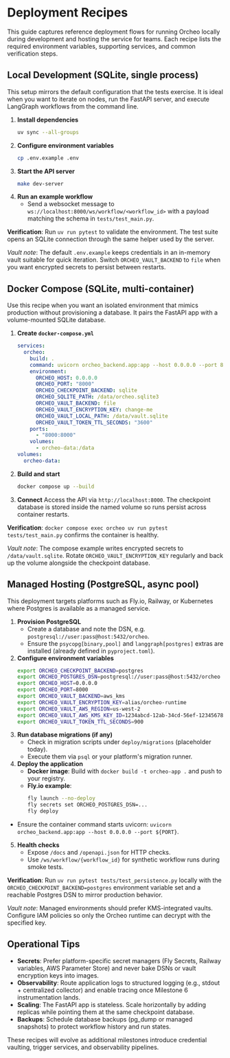 # Deployment Recipes

This guide captures reference deployment flows for running Orcheo locally during development and hosting the service for teams. Each recipe lists the required environment variables, supporting services, and common verification steps.

## Local Development (SQLite, single process)

This setup mirrors the default configuration that the tests exercise. It is ideal when you want to iterate on nodes, run the FastAPI server, and execute LangGraph workflows from the command line.

1. **Install dependencies**
   ```bash
   uv sync --all-groups
   ```
2. **Configure environment variables**
   ```bash
   cp .env.example .env
   ```
3. **Start the API server**
   ```bash
   make dev-server
   ```
4. **Run an example workflow**
   - Send a websocket message to `ws://localhost:8000/ws/workflow/<workflow_id>` with a payload matching the schema in `tests/test_main.py`.

**Verification**: Run `uv run pytest` to validate the environment. The test suite opens an SQLite connection through the same helper used by the server.

_Vault note_: The default `.env.example` keeps credentials in an in-memory vault suitable for quick iteration. Switch `ORCHEO_VAULT_BACKEND` to `file` when you want encrypted secrets to persist between restarts.

## Docker Compose (SQLite, multi-container)

Use this recipe when you want an isolated environment that mimics production without provisioning a database. It pairs the FastAPI app with a volume-mounted SQLite database.

1. **Create `docker-compose.yml`**
   ```yaml
   services:
     orcheo:
       build: .
       command: uvicorn orcheo_backend.app:app --host 0.0.0.0 --port 8000
       environment:
         ORCHEO_HOST: 0.0.0.0
         ORCHEO_PORT: "8000"
         ORCHEO_CHECKPOINT_BACKEND: sqlite
         ORCHEO_SQLITE_PATH: /data/orcheo.sqlite3
         ORCHEO_VAULT_BACKEND: file
         ORCHEO_VAULT_ENCRYPTION_KEY: change-me
         ORCHEO_VAULT_LOCAL_PATH: /data/vault.sqlite
         ORCHEO_VAULT_TOKEN_TTL_SECONDS: "3600"
       ports:
         - "8000:8000"
       volumes:
         - orcheo-data:/data
   volumes:
     orcheo-data:
   ```
2. **Build and start**
   ```bash
   docker compose up --build
   ```
3. **Connect**
   Access the API via `http://localhost:8000`. The checkpoint database is stored inside the named volume so runs persist across container restarts.

**Verification**: `docker compose exec orcheo uv run pytest tests/test_main.py` confirms the container is healthy.

_Vault note_: The compose example writes encrypted secrets to `/data/vault.sqlite`. Rotate `ORCHEO_VAULT_ENCRYPTION_KEY` regularly and back up the volume alongside the checkpoint database.

## Managed Hosting (PostgreSQL, async pool)

This deployment targets platforms such as Fly.io, Railway, or Kubernetes where Postgres is available as a managed service.

1. **Provision PostgreSQL**
   - Create a database and note the DSN, e.g. `postgresql://user:pass@host:5432/orcheo`.
   - Ensure the `psycopg[binary,pool]` and `langgraph[postgres]` extras are installed (already defined in `pyproject.toml`).
2. **Configure environment variables**
   ```bash
   export ORCHEO_CHECKPOINT_BACKEND=postgres
   export ORCHEO_POSTGRES_DSN=postgresql://user:pass@host:5432/orcheo
   export ORCHEO_HOST=0.0.0.0
   export ORCHEO_PORT=8000
   export ORCHEO_VAULT_BACKEND=aws_kms
   export ORCHEO_VAULT_ENCRYPTION_KEY=alias/orcheo-runtime
   export ORCHEO_VAULT_AWS_REGION=us-west-2
   export ORCHEO_VAULT_AWS_KMS_KEY_ID=1234abcd-12ab-34cd-56ef-1234567890ab
   export ORCHEO_VAULT_TOKEN_TTL_SECONDS=900
   ```
3. **Run database migrations (if any)**
   - Check in migration scripts under `deploy/migrations` (placeholder today).
   - Execute them via `psql` or your platform's migration runner.
4. **Deploy the application**
   - **Docker image**: Build with `docker build -t orcheo-app .` and push to your registry.
   - **Fly.io example**:
     ```bash
     fly launch --no-deploy
     fly secrets set ORCHEO_POSTGRES_DSN=...
     fly deploy
     ```
  - Ensure the container command starts uvicorn: `uvicorn orcheo_backend.app:app --host 0.0.0.0 --port ${PORT}`.
5. **Health checks**
   - Expose `/docs` and `/openapi.json` for HTTP checks.
   - Use `/ws/workflow/{workflow_id}` for synthetic workflow runs during smoke tests.

**Verification**: Run `uv run pytest tests/test_persistence.py` locally with the `ORCHEO_CHECKPOINT_BACKEND=postgres` environment variable set and a reachable Postgres DSN to mirror production behavior.

_Vault note_: Managed environments should prefer KMS-integrated vaults. Configure IAM policies so only the Orcheo runtime can decrypt with the specified key.

## Operational Tips

- **Secrets**: Prefer platform-specific secret managers (Fly Secrets, Railway variables, AWS Parameter Store) and never bake DSNs or vault encryption keys into images.
- **Observability**: Route application logs to structured logging (e.g., stdout + centralized collector) and enable tracing once Milestone 6 instrumentation lands.
- **Scaling**: The FastAPI app is stateless. Scale horizontally by adding replicas while pointing them at the same checkpoint database.
- **Backups**: Schedule database backups (pg_dump or managed snapshots) to protect workflow history and run states.

These recipes will evolve as additional milestones introduce credential vaulting, trigger services, and observability pipelines.
